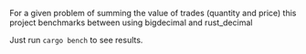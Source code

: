 For a given problem of summing the value of trades (quantity and price) this project benchmarks between using bigdecimal and rust_decimal

Just run
`cargo bench`
to see results.

